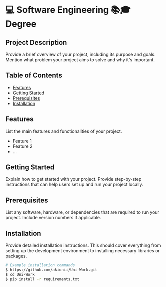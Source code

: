 # 💻 Software Engineering 📚🎓 Degree

## Project Description

Provide a brief overview of your project, including its purpose and goals. Mention what problem your project aims to solve and why it's important.

## Table of Contents

- [Features](#features)
- [Getting Started](#getting-started)
- [Prerequisites](#prerequisites)
- [Installation](#installation)

## Features

List the main features and functionalities of your project.

- Feature 1
- Feature 2
- ...

## Getting Started

Explain how to get started with your project. Provide step-by-step instructions that can help users set up and run your project locally.

## Prerequisites

List any software, hardware, or dependencies that are required to run your project. Include version numbers if applicable.

## Installation

Provide detailed installation instructions. This should cover everything from setting up the development environment to installing necessary libraries or packages.

```bash
# Example installation commands
$ https://github.com/akionii/Uni-Work.git
$ cd Uni-Work
$ pip install -r requirements.txt
